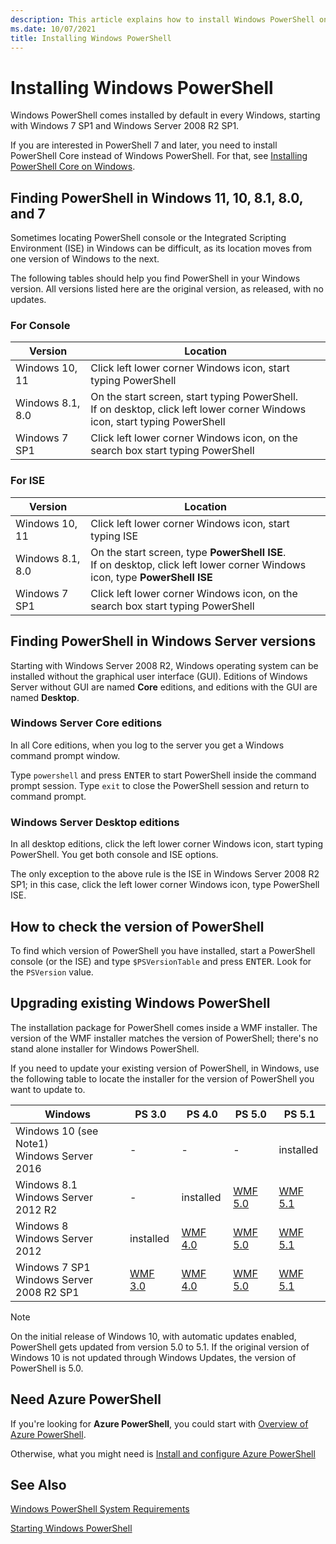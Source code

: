 ```yaml
---
description: This article explains how to install Windows PowerShell on various versions of Windows.
ms.date: 10/07/2021
title: Installing Windows PowerShell
---
```

# Installing Windows PowerShell

Windows PowerShell comes installed by default in every Windows, starting with Windows 7 SP1 and
Windows Server 2008 R2 SP1.

If you are interested in PowerShell 7 and later, you need to install PowerShell Core instead of
Windows PowerShell. For that, see
[Installing PowerShell Core on Windows](../../install/Installing-PowerShell-on-Windows.md).

## Finding PowerShell in Windows 11, 10, 8.1, 8.0, and 7

Sometimes locating PowerShell console or the Integrated Scripting Environment (ISE) in Windows can
be difficult, as its location moves from one version of Windows to the next.

The following tables should help you find PowerShell in your Windows version. All versions listed
here are the original version, as released, with no updates.

### For Console

|     Version      |                                                            Location                                                            |
| ---------------- | ------------------------------------------------------------------------------------------------------------------------------ |
| Windows 10, 11   | Click left lower corner Windows icon, start typing PowerShell                                                                  |
| Windows 8.1, 8.0 | On the start screen, start typing PowerShell.<br/>If on desktop, click left lower corner Windows icon, start typing PowerShell |
| Windows 7 SP1    | Click left lower corner Windows icon, on the search box start typing PowerShell                                                |

### For ISE

|     Version      |                                                            Location                                                            |
| ---------------- | ------------------------------------------------------------------------------------------------------------------------------ |
| Windows 10, 11   | Click left lower corner Windows icon, start typing ISE                                                                         |
| Windows 8.1, 8.0 | On the start screen, type **PowerShell ISE**.<br/>If on desktop, click left lower corner Windows icon, type **PowerShell ISE** |
| Windows 7 SP1    | Click left lower corner Windows icon, on the search box start typing PowerShell                                                |

## Finding PowerShell in Windows Server versions

Starting with Windows Server 2008 R2, Windows operating system can be installed without the
graphical user interface (GUI). Editions of Windows Server without GUI are named **Core** editions,
and editions with the GUI are named **Desktop**.

### Windows Server Core editions

In all Core editions, when you log to the server you get a Windows command prompt window.

Type `powershell` and press <kbd>ENTER</kbd> to start PowerShell inside the command prompt session.
Type `exit` to close the PowerShell session and return to command prompt.

### Windows Server Desktop editions

In all desktop editions, click the left lower corner Windows icon, start typing PowerShell. You get
both console and ISE options.

The only exception to the above rule is the ISE in Windows Server 2008 R2 SP1; in this case, click
the left lower corner Windows icon, type PowerShell ISE.

## How to check the version of PowerShell

To find which version of PowerShell you have installed, start a PowerShell console (or the ISE) and
type `$PSVersionTable` and press <kbd>ENTER</kbd>. Look for the `PSVersion` value.

## Upgrading existing Windows PowerShell

The installation package for PowerShell comes inside a WMF installer. The version of the WMF
installer matches the version of PowerShell; there's no stand alone installer for Windows
PowerShell.

If you need to update your existing version of PowerShell, in Windows, use the following table to
locate the installer for the version of PowerShell you want to update to.

|                    Windows                     |                                  PS 3.0                                   |                                  PS 4.0                                   |                                  PS 5.0                                   |                                  PS 5.1                                   |
| ---------------------------------------------- | ------------------------------------------------------------------------- | ------------------------------------------------------------------------- | ------------------------------------------------------------------------- | ------------------------------------------------------------------------- |
| Windows 10 (see Note1)<br/>Windows Server 2016 | -                                                                         | -                                                                         | -                                                                         | installed                                                                 |
| Windows 8.1<br/>Windows Server 2012 R2         | -                                                                         | installed                                                                 | [WMF 5.0](https://www.microsoft.com/download/details.aspx?id=50395) | [WMF 5.1](https://www.microsoft.com/download/details.aspx?id=54616) |
| Windows 8<br/>Windows Server 2012              | installed                                                                 | [WMF 4.0](https://www.microsoft.com/download/details.aspx?id=40855) | [WMF 5.0](https://www.microsoft.com/download/details.aspx?id=50395) | [WMF 5.1](https://www.microsoft.com/download/details.aspx?id=54616) |
| Windows 7 SP1<br/>Windows Server 2008 R2 SP1   | [WMF 3.0](https://www.microsoft.com/download/details.aspx?id=34595) | [WMF 4.0](https://www.microsoft.com/download/details.aspx?id=40855) | [WMF 5.0](https://www.microsoft.com/download/details.aspx?id=50395) | [WMF 5.1](https://www.microsoft.com/download/details.aspx?id=54616) |

> [!NOTE]
> On the initial release of Windows 10, with automatic updates enabled, PowerShell gets updated from
> version 5.0 to 5.1. If the original version of Windows 10 is not updated through Windows Updates,
> the version of PowerShell is 5.0.

## Need Azure PowerShell

If you're looking for **Azure PowerShell**, you could start with
[Overview of Azure PowerShell](/powershell/azure/overview).

Otherwise, what you might need is
[Install and configure Azure PowerShell](/powershell/azure/install-az-ps)

## See Also

[Windows PowerShell System Requirements](Windows-PowerShell-System-Requirements.md)

[Starting Windows PowerShell](../Starting-Windows-PowerShell.md)
